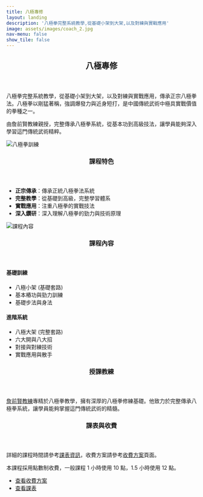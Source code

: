 ```yaml
---
title: 八極專修
layout: landing
description: '八極拳完整系統教學,從基礎小架到大架,以及對練與實戰應用'
image: assets/images/coach_2.jpg
nav-menu: false
show_tile: false
---
```


<!-- Main -->
<div id="main">

<!-- One -->
<section id="one">
	<div class="inner">
		<header class="major">
			<h2>八極專修</h2>
		</header>
		<p>八極拳完整系統教學，從基礎小架到大架，以及對練與實戰應用，傳承正宗八極拳法。八極拳以剛猛著稱，強調爆發力與近身短打，是中國傳統武術中極具實戰價值的拳種之一。</p>
		<p>由詹前賢教練親授，完整傳承八極拳系統，從基本功到高級技法，讓學員能夠深入學習這門傳統武術精粹。</p>
	</div>
</section>

<!-- Two -->
<section id="two" class="spotlights">
	<section>
		<div class="image">
			<img src="{% link assets/images/coach_2.jpg %}" alt="八極拳訓練" data-position="center center" />
		</div>
		<div class="content">
			<div class="inner">
				<header class="major">
					<h3>課程特色</h3>
				</header>
				<ul>
					<li><strong>正宗傳承</strong>：傳承正統八極拳法系統</li>
					<li><strong>完整教學</strong>：從基礎到高級，完整學習體系</li>
					<li><strong>實戰應用</strong>：注重八極拳的實戰技法</li>
					<li><strong>深入鑽研</strong>：深入理解八極拳的勁力與技術原理</li>
				</ul>
			</div>
		</div>
	</section>
	<section>
		<div class="image">
			<img src="{% link assets/images/coach_3.jpg %}" alt="課程內容" data-position="top center" />
		</div>
		<div class="content">
			<div class="inner">
				<header class="major">
					<h3>課程內容</h3>
				</header>
				<h4>基礎訓練</h4>
				<ul>
					<li>八極小架 (基礎套路)</li>
					<li>基本樁功與勁力訓練</li>
					<li>基礎步法與身法</li>
				</ul>
				<h4>進階系統</h4>
				<ul>
					<li>八極大架 (完整套路)</li>
					<li>六大開與八大招</li>
					<li>對接與對練技術</li>
					<li>實戰應用與散手</li>
				</ul>
			</div>
		</div>
	</section>
</section>

<!-- Three -->
<section id="three">
	<div class="inner">
		<header class="major">
			<h3>授課教練</h3>
		</header>
		<p><a href="{% link teachers/coach-chan.md %}">詹前賢教練</a>專精於八極拳教學，擁有深厚的八極拳修練基礎。他致力於完整傳承八極拳系統，讓學員能夠掌握這門傳統武術的精髓。</p>
	</div>
</section>

<!-- Four -->
<section id="four">
	<div class="inner">
		<header class="major">
			<h3>課表與收費</h3>
		</header>
		<p>詳細的課程時間請參考<a href="{% link schedule.md %}">課表資訊</a>，收費方案請參考<a href="{% link pricing.md %}">收費方案</a>頁面。</p>
		<p>本課程採用點數制收費，一般課程 1 小時使用 10 點，1.5 小時使用 12 點。</p>
		<ul class="actions">
			<li><a href="{% link pricing.md %}" class="button">查看收費方案</a></li>
			<li><a href="{% link schedule.md %}" class="button">查看課表</a></li>
		</ul>
	</div>
</section>

</div>
